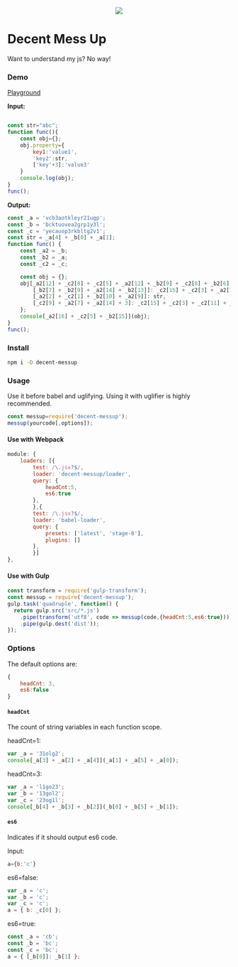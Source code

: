 <p align="center">
    <img src="http://blackmiaool.com/decent-messup/header.jpg">
</p>

# Decent Mess Up

Want to understand my js? No way!


### Demo

[Playground](http://blackmiaool.com/decent-messup/playground/)

**Input:**

```js

const str="abc";
function func(){
    const obj={};
    obj.property={
        key1:'value1',
        'key2':str,
        ['key'+3]:'value3'
    }
    console.log(obj);    
}
func();

```
**Output:**

```js
const _a = 'vcb3aotkleyr21ugp';
const _b = 'bcktuovea2grp1y3l';
const _c = 'yecauop3rkbltg2v1';
const str = _a[4] + _b[0] + _a[1];
function func() {
    const _a2 = _b;
    const _b2 = _a;
    const _c2 = _c;

    const obj = {};
    obj[_a2[12] + _c2[8] + _c2[5] + _a2[12] + _b2[9] + _c2[8] + _b2[6] + _a2[14]] = {
        [_b2[7] + _b2[9] + _a2[14] + _b2[13]]: _c2[15] + _c2[3] + _a2[16] + _b2[14] + _c2[1] + _a2[13],
        [_a2[2] + _c2[1] + _b2[10] + _a2[9]]: str,
        [_c2[9] + _a2[7] + _a2[14] + 3]: _c2[15] + _c2[3] + _c2[11] + _b2[14] + _a2[7] + _a2[15]
    };
    console[_a2[16] + _c2[5] + _b2[15]](obj);
}
func();

```

### Install

```bash
npm i -D decent-messup
```

### Usage
Use it before babel and uglifying. Using it with uglifier is highly recommended.

```js
const messup=require('decent-messup');
messup(yourcode[,options]);
```

#### Use with Webpack

```js
module: {
    loaders: [{
        test: /\.jsx?$/,
        loader: 'decent-messup/loader',
        query: {
            headCnt:5,
            es6:true
        },
        },{
        test: /\.jsx?$/,
        loader: 'babel-loader',
        query: {
            presets: ['latest', 'stage-0'],
            plugins: []
        },
        }]
},
```

#### Use with Gulp

```js
const transform = require('gulp-transform');
const messup = require('decent-messup');
gulp.task('quadruple', function() {
  return gulp.src('src/*.js')
    .pipe(transform('utf8', code => messup(code,{headCnt:5,es6:true})))
    .pipe(gulp.dest('dist'));
});
```

### Options

The default options are:

```js
{
    headCnt: 3,
    es6:false
}
```

#### `headCnt`
The count of string variables in each function scope.

headCnt=1:

```js
var _a = '31olg2';
console[_a[3] + _a[2] + _a[4]](_a[1] + _a[5] + _a[0]);
```

headCnt=3:

```js
var _a = 'l1go23';
var _b = '13gol2';
var _c = '23og1l';
console[_b[4] + _b[3] + _b[2]](_b[0] + _b[5] + _b[1]);
```

#### `es6`
Indicates if it should output es6 code.

Input:
```js
a={b:'c'}
```

es6=false:

```js
var _a = 'c';
var _b = 'c';
var _c = 'c';
a = { b: _c[0] };
```

es6=true:

```js
const _a = 'cb';
const _b = 'bc';
const _c = 'bc';
a = { [_b[0]]: _b[1] };
```

